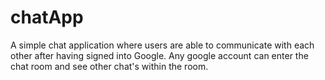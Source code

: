 # chatApp
A simple chat application where users are able to communicate with each other after having signed into Google. Any google account can enter the chat room and see other chat's within the room.
